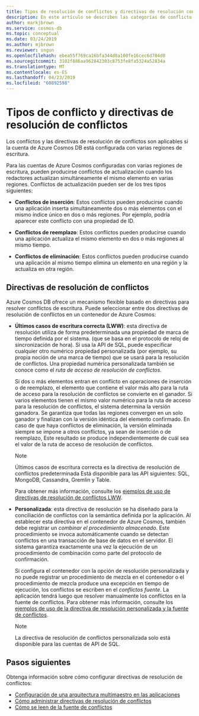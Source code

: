 ```yaml
---
title: Tipos de resolución de conflictos y directivas de resolución con varias regiones de escritura de Azure Cosmos DB
description: En este artículo se describen las categorías de conflicto y las directivas de resolución de conflictos de Azure Cosmos DB.
author: markjbrown
ms.service: cosmos-db
ms.topic: conceptual
ms.date: 03/24/2019
ms.author: mjbrown
ms.reviewer: sngun
ms.openlocfilehash: ebea55f769ca16bfa344d0a100fe16cec6d784d0
ms.sourcegitcommit: 3102f886aa962842303c8753fe8fa5324a52834a
ms.translationtype: MT
ms.contentlocale: es-ES
ms.lasthandoff: 04/23/2019
ms.locfileid: "60892598"
---
```

# <a name="conflict-types-and-resolution-policies"></a>Tipos de conflicto y directivas de resolución de conflictos

Los conflictos y las directivas de resolución de conflictos son aplicables si la cuenta de Azure Cosmos DB está configurada con varias regiones de escritura.

Para las cuentas de Azure Cosmos configuradas con varias regiones de escritura, pueden producirse conflictos de actualización cuando los redactores actualizan simultáneamente el mismo elemento en varias regiones. Conflictos de actualización pueden ser de los tres tipos siguientes:

* **Conflictos de inserción**: Estos conflictos pueden producirse cuando una aplicación inserta simultáneamente dos o más elementos con el mismo índice único en dos o más regiones. Por ejemplo, podría aparecer este conflicto con una propiedad de ID.

* **Conflictos de reemplazo**: Estos conflictos pueden producirse cuando una aplicación actualiza el mismo elemento en dos o más regiones al mismo tiempo.

* **Conflictos de eliminación**: Estos conflictos pueden producirse cuando una aplicación al mismo tiempo elimina un elemento en una región y la actualiza en otra región.

## <a name="conflict-resolution-policies"></a>Directivas de resolución de conflictos

Azure Cosmos DB ofrece un mecanismo flexible basado en directivas para resolver conflictos de escritura. Puede seleccionar entre dos directivas de resolución de conflictos en un contenedor de Azure Cosmos:

- **Últimos casos de escritura correcta (LWW)**: esta directiva de resolución utiliza de forma predeterminada una propiedad de marca de tiempo definida por el sistema. (que se basa en el protocolo de reloj de sincronización de hora). Si usa la API de SQL, puede especificar cualquier otro numérico propiedad personalizada (por ejemplo, su propia noción de una marca de tiempo) que se usará para la resolución de conflictos. Una propiedad numérica personalizada también se conoce como el *ruta de acceso de resolución de conflictos*. 

  Si dos o más elementos entran en conflicto en operaciones de inserción o de reemplazo, el elemento que contiene el valor más alto para la ruta de acceso para la resolución de conflictos se convierte en el ganador. Si varios elementos tienen el mismo valor numérico para la ruta de acceso para la resolución de conflictos, el sistema determina la versión ganadora. Se garantiza que todas las regiones convergen en un solo ganador y finalizan con la versión idéntica del elemento confirmado. En caso de que haya conflictos de eliminación, la versión eliminada siempre se impone a otros conflictos, ya sean de inserción o de reemplazo, Este resultado se produce independientemente de cuál sea el valor de la ruta de acceso de resolución de conflictos.

  > [!NOTE]
  > Últimos casos de escritura correcta es la directiva de resolución de conflictos predeterminada Está disponible para las API siguientes: SQL, MongoDB, Cassandra, Gremlin y Table.

  Para obtener más información, consulte los [ejemplos de uso de directivas de resolución de conflictos LWW](how-to-manage-conflicts.md).

- **Personalizada**: esta directiva de resolución se ha diseñado para la conciliación de conflictos con la semántica definida por la aplicación. Al establecer esta directiva en el contenedor de Azure Cosmos, también debe registrar un *combinar el procedimiento almacenado*. Este procedimiento se invoca automáticamente cuando se detectan conflictos en una transacción de base de datos en el servidor. El sistema garantiza exactamente una vez la ejecución de un procedimiento de combinación como parte del protocolo de confirmación.  

  Si configura el contenedor con la opción de resolución personalizada y no puede registrar un procedimiento de mezcla en el contenedor o el procedimiento de mezcla produce una excepción en tiempo de ejecución, los conflictos se escriben en el *conflictos fuente*. La aplicación tendrá luego que resolver manualmente los conflictos en la fuente de conflictos. Para obtener más información, consulte los [ejemplos de uso de la directiva de resolución personalizada y la fuente de conflictos](how-to-manage-conflicts.md).

  > [!NOTE]
  > La directiva de resolución de conflictos personalizada solo está disponible para las cuentas de API de SQL.

## <a name="next-steps"></a>Pasos siguientes

Obtenga información sobre cómo configurar directivas de resolución de conflictos:

* [Configuración de una arquitectura multimaestro en las aplicaciones](how-to-multi-master.md)
* [Cómo administrar directivas de resolución de conflictos](how-to-manage-conflicts.md)
* [Cómo se leen de la fuente de conflictos](how-to-manage-conflicts.md#read-from-conflict-feed)
